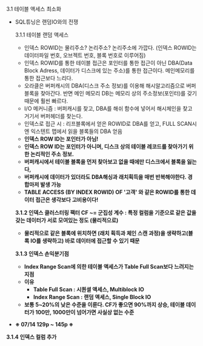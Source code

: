 3.1 테이블 액세스 최소화
- SQL튜닝은 랜덤IO와의 전쟁

  3.1.1 테이블 랜덤 액세스
    - 인덱스 ROWID는 물리주소? 논리주소? 논리주소에 가깝다. (인덱스 ROWID는 데이터파일 번호, 오브젝트 번호, 블록 번호로 이루어짐)
    - 인덱스 ROWID를 통한 테이블 접근은 포인터를 통한 접근이 아닌 DBA(Data Block Adress, 데이터가 디스크에 있는 주소)를 통한 접근이다. 메인메모리를 통한 접근보다 느리다.
    - 오라클은 버퍼캐시의 DBA(디스크 주소 정보)를 이용해 해시알고리즘으로 버퍼 블록을 찾아간다. 반면 메인 메모리 DB는 메모리 상의 주소정보(포인터)를 갖기때문에 훨씬 빠르다.
    - I/O 메커니즘 : 버퍼캐시를 찾고, DBA를 해쉬 함수에 넣어서 해시체인을 찾고 거기서 버퍼헤더를 찾는다.
    - 인덱스로 접근 시 : 리프블록에서 얻은 ROWID로 DBA를 얻고, FULL SCAN시엔 익스텐트 맵에서 읽을 블록들의 DBA 얻음
    - <b>인덱스 ROW ID는 포인터가 아님!<b/>
    - 인덱스 ROW ID는 포인터가 아니며, 디스크 상의 테이블 레코드를 찾아가기 위한 논리적인 주소 정보.
    - 버퍼캐시에서 테이블 블록을 먼저 찾아보고 없을 때에만 디스크에서 블록을 잃는다,
    - 버퍼캐시에 데이터가 있더라도 DBA해싱과 래치획득을 매번 반복해야한다. 경합마저 발생 가능
    - TABLE ACCESS (BY INDEX ROWID) OF '고객' 와 같은 ROWID를 통한 데이터 접근은 생각보다 고비용이다!
 
  3.1.2 인덱스 클러스터링 팩터 CF ~= 군집성 계수
  : 특정 컬럼을 기준으로 같은 값을 갖는 데이터가 서로 모여있는 정도 (물리적으로)
  - 물리적으로 같은 블록에 위치하면 (래치 획득과 체인 스캔 과정)을 생략하고(블록 IO를 생략하고) 바로 데이터에 접근할 수 있기 때문

  3.1.3 인덱스 손익분기점
  - Index Range Scan에 의한 테이블 액세스가 Table Full Scan보다 느려지는 지점
  - 이유
    - Table Full Scan : 시퀀셜 액세스, Multiblock IO
    - Index Range Scan : 랜덤 액세스, Single Block IO
  - 보통 5~20%의 낮은 수준을 이룬다. CF가 좋으면 90%까지 상승, 테이블 데이터가 100만, 1000만이 넘어가면 사실상 없는 수준

- ※ 07/14 129p ~ 145p ※

3.1.4 인덱스 컬럼 추가

